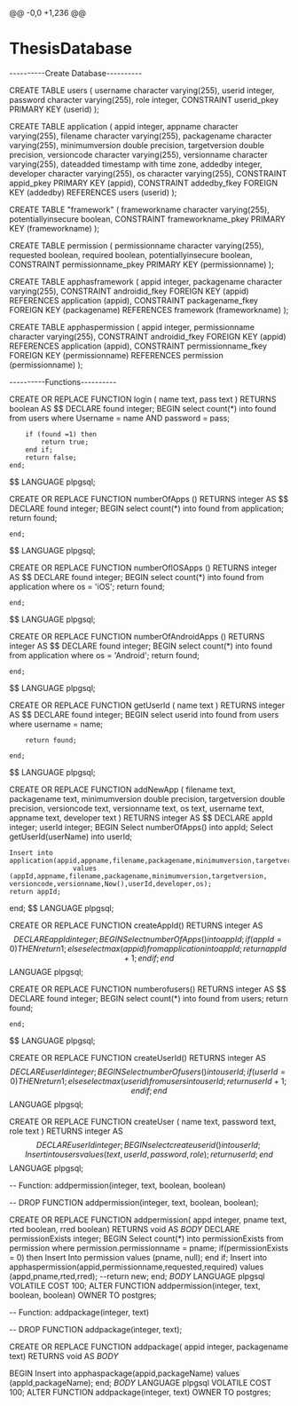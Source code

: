 @@ -0,0 +1,236 @@
# ThesisDatabase

----------Create Database----------

CREATE TABLE users
(
  username character varying(255),
  userid integer,
  password character varying(255),
  role integer,
  CONSTRAINT userid_pkey PRIMARY KEY (userid)
);

CREATE TABLE application
(
  appid integer,
  appname character varying(255),
  filename character varying(255),
  packagename character varying(255),
  minimumversion double precision,
  targetversion double precision,
  versioncode character varying(255),
  versionname character varying(255),
  dateadded timestamp with time zone,
  addedby integer,
  developer character varying(255),
  os character varying(255),
  CONSTRAINT appid_pkey PRIMARY KEY (appid),
  CONSTRAINT addedby_fkey FOREIGN KEY (addedby) REFERENCES users (userid)
);

CREATE TABLE "framework"
(
  frameworkname character varying(255),
  potentiallyinsecure boolean,
  CONSTRAINT frameworkname_pkey PRIMARY KEY (frameworkname)
);

CREATE TABLE permission
(
  permissionname character varying(255),
  requested boolean,
  required boolean,
  potentiallyinsecure boolean,
  CONSTRAINT permissionname_pkey PRIMARY KEY (permissionname)
);

CREATE TABLE apphasframework
(
  appid integer,
  packagename character varying(255),
  CONSTRAINT androidid_fkey FOREIGN KEY (appid) REFERENCES application (appid), 
  CONSTRAINT packagename_fkey FOREIGN KEY (packagename) REFERENCES  framework (frameworkname) 
);

CREATE TABLE apphaspermission
(
  appid integer,
  permissionname character varying(255),
  CONSTRAINT androidid_fkey FOREIGN KEY (appid) REFERENCES application (appid),
  CONSTRAINT permissionname_fkey FOREIGN KEY (permissionname) REFERENCES permission (permissionname) 
);

----------Functions----------

CREATE OR REPLACE FUNCTION login
(
	  name text,
	  pass text
)
RETURNS boolean AS $$
DECLARE 
	found integer;
	BEGIN
		select count(*) into found
		from users
		where Username = name AND password = pass;

		if (found =1) then
			return true;
		end if;
		return false;
	end;
$$
LANGUAGE plpgsql;

CREATE OR REPLACE FUNCTION numberOfApps ()
RETURNS integer AS $$
DECLARE 
	found integer;
	BEGIN
		select count(*) into found
		from application;
		return found;
			
	end;
$$
LANGUAGE plpgsql;

CREATE OR REPLACE FUNCTION numberOfIOSApps ()
RETURNS integer AS $$
DECLARE 
	found integer;
	BEGIN
		select count(*) into found
		from application
		where os = 'iOS';
		return found;
			
	end;
$$
LANGUAGE plpgsql;

CREATE OR REPLACE FUNCTION numberOfAndroidApps ()
RETURNS integer AS $$
DECLARE 
	found integer;
	BEGIN
		select count(*) into found
		from application
		where os = 'Android';
		return found;
			
	end;
$$
LANGUAGE plpgsql;

CREATE OR REPLACE FUNCTION getUserId 
(
name text
)
RETURNS integer AS $$
DECLARE 
	found integer;
	BEGIN
		select userid into found
		from users
		where username = name;
		
		return found;
			
	end;
$$
LANGUAGE plpgsql;

CREATE OR REPLACE FUNCTION addNewApp
(
    filename text,
    packagename text,
    minimumversion double precision,
    targetversion double precision,
    versioncode text,
    versionname text,
    os text,
    username text,
    appname text,
    developer text
)
RETURNS integer AS $$
DECLARE 
	appId integer;
	userId integer;
BEGIN
	Select numberOfApps() into appId;
	Select getUserId(userName) into userId;

	Insert into application(appid,appname,filename,packagename,minimumversion,targetversion,versionname,versioncode,dateadded,addedby,developer,os) 
	                values (appId,appname,filename,packagename,minimumversion,targetversion, versioncode,versionname,Now(),userId,developer,os);
	return appId;
end;
$$
  LANGUAGE plpgsql;

CREATE OR REPLACE FUNCTION createAppId()
RETURNS integer AS $$
DECLARE 
	appId integer;
BEGIN
	Select numberOfApps() into appId;
	if (appId=0)
	THEN
		return 1;
	else
		select max(appid) from application into appId;
		return appId+1;
	end if;
end
$$
  LANGUAGE plpgsql;


CREATE OR REPLACE FUNCTION numberofusers()
RETURNS integer AS
$$
DECLARE 
	found integer;
	BEGIN
		select count(*) into found
		from users;
		return found;
			
	end;
$$
  LANGUAGE plpgsql;

CREATE OR REPLACE FUNCTION createUserId()
RETURNS integer AS $$
DECLARE 
	userId integer;
BEGIN
	Select numberOfusers() into userId;
	if (userId=0)
	THEN
		return 1;
	else
		select max(userid) from users into userId;
		return userId+1;
	end if;
end
$$
  LANGUAGE plpgsql;

CREATE OR REPLACE FUNCTION createUser
(
name text,
password text,
role text
)
RETURNS integer AS $$
DECLARE 
	userId integer;
BEGIN
	select createuserid() into userId;
	Insert into users values(text,userId,password,role);
	return userId;
end
$$
  LANGUAGE plpgsql;

  -- Function: addpermission(integer, text, boolean, boolean)

-- DROP FUNCTION addpermission(integer, text, boolean, boolean);

CREATE OR REPLACE FUNCTION addpermission(
    appd integer,
    pname text,
    rted boolean,
    rred boolean)
  RETURNS void AS
$BODY$
DECLARE 
	permissionExists integer;
BEGIN
	Select count(*) into permissionExists from permission where permission.permissionname = pname;
	if(permissionExists = 0) then
		Insert Into permission values (pname, null);
	end if;
	Insert into apphaspermission(appid,permissionname,requested,required) 
	                values (appd,pname,rted,rred);
	--return new;
end;
$BODY$
  LANGUAGE plpgsql VOLATILE
  COST 100;
ALTER FUNCTION addpermission(integer, text, boolean, boolean)
  OWNER TO postgres;

  -- Function: addpackage(integer, text)

-- DROP FUNCTION addpackage(integer, text);

CREATE OR REPLACE FUNCTION addpackage(
    appid integer,
    packagename text)
  RETURNS void AS
$BODY$

BEGIN
	Insert into apphaspackage(appid,packageName) 
	                values (appId,packageName);
end;
$BODY$
  LANGUAGE plpgsql VOLATILE
  COST 100;
ALTER FUNCTION addpackage(integer, text)
  OWNER TO postgres;

